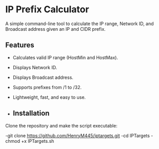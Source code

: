 # IP Prefix Calculator

A simple command-line tool to calculate the IP range, Network ID, and Broadcast address given an IP and CIDR prefix.

## Features

- Calculates valid IP range (HostMin and HostMax).
- Displays Network ID.
- Displays Broadcast address.
- Supports prefixes from /1 to /32.
- Lightweight, fast, and easy to use.

- ##  Installation

Clone the repository and make the script executable:

-git clone https://github.com/HenryM445/iptargets.git
-cd IPTargets
-chmod +x IPTargets.sh
